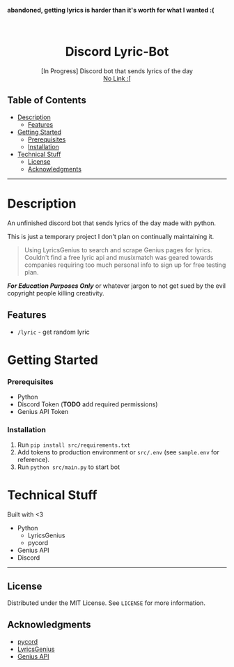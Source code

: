 **abandoned, getting lyrics is harder than it's worth for what I wanted :(**

<!--<p align="center">
<img src="src/logo.png" width="250"/>
</p>-->

<br />
<div align="center">
  <h1 align="center">Discord Lyric-Bot</h3>

  <p align="center">
    [In Progress] Discord bot that sends lyrics of the day
    <br />
    <a href="#">No Link :[</a>
  </p>
</div>

## Table of Contents

- [Description](#description)
  - [Features](#features)
- [Getting Started](#getting-started)
    - [Prerequisites](#prerequisites)
    - [Installation](#installation)
- [Technical Stuff](#technical-stuff)
  - [License](#license)
  - [Acknowledgments](#acknowledgments)

---

# Description

An unfinished discord bot that sends lyrics of the day made with python.

This is just a temporary project I don't plan on continually maintaining it.

> Using LyricsGenius to search and scrape Genius pages for lyrics. Couldn't find a free lyric api and musixmatch was geared towards companies requiring too much personal info to sign up for free testing plan.

**_For Education Purposes Only_** or whatever jargon to not get sued by the evil copyright people killing creativity.

## Features

- `/lyric` - get random lyric

# Getting Started

### Prerequisites

- Python
- Discord Token (**TODO** add required permissions)
- Genius API Token

### Installation

1. Run `pip install src/requirements.txt`
2. Add tokens to production environment or `src/.env` (see `sample.env` for reference).
3. Run `python src/main.py` to start bot

# Technical Stuff

Built with <3

- Python
  - LyricsGenius
  - pycord
- Genius API
- Discord

---

## License

Distributed under the MIT License. See `LICENSE` for more information.

## Acknowledgments

- [pycord](https://github.com/Pycord-Development/pycord)
- [LyricsGenius](https://github.com/johnwmillr/LyricsGenius)
- [Genius API](https://genius.com/developers)
